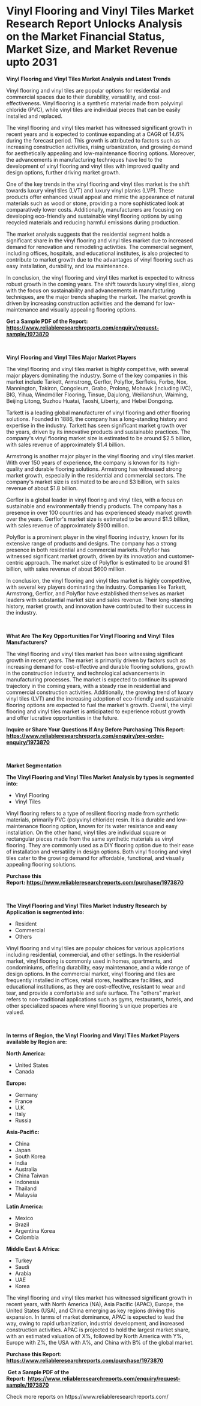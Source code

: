 <p><h1>Vinyl Flooring and Vinyl Tiles Market Research Report Unlocks Analysis on the Market Financial Status, Market Size, and Market Revenue upto 2031</h1></p><p><strong>Vinyl Flooring and Vinyl Tiles Market Analysis and Latest Trends</strong></p>
<p><p>Vinyl flooring and vinyl tiles are popular options for residential and commercial spaces due to their durability, versatility, and cost-effectiveness. Vinyl flooring is a synthetic material made from polyvinyl chloride (PVC), while vinyl tiles are individual pieces that can be easily installed and replaced.</p><p>The vinyl flooring and vinyl tiles market has witnessed significant growth in recent years and is expected to continue expanding at a CAGR of 14.6% during the forecast period. This growth is attributed to factors such as increasing construction activities, rising urbanization, and growing demand for aesthetically appealing and low-maintenance flooring options. Moreover, the advancements in manufacturing techniques have led to the development of vinyl flooring and vinyl tiles with improved quality and design options, further driving market growth.</p><p>One of the key trends in the vinyl flooring and vinyl tiles market is the shift towards luxury vinyl tiles (LVT) and luxury vinyl planks (LVP). These products offer enhanced visual appeal and mimic the appearance of natural materials such as wood or stone, providing a more sophisticated look at comparatively lower costs. Additionally, manufacturers are focusing on developing eco-friendly and sustainable vinyl flooring options by using recycled materials and reducing harmful emissions during production.</p><p>The market analysis suggests that the residential segment holds a significant share in the vinyl flooring and vinyl tiles market due to increased demand for renovation and remodeling activities. The commercial segment, including offices, hospitals, and educational institutes, is also projected to contribute to market growth due to the advantages of vinyl flooring such as easy installation, durability, and low maintenance.</p><p>In conclusion, the vinyl flooring and vinyl tiles market is expected to witness robust growth in the coming years. The shift towards luxury vinyl tiles, along with the focus on sustainability and advancements in manufacturing techniques, are the major trends shaping the market. The market growth is driven by increasing construction activities and the demand for low-maintenance and visually appealing flooring options.</p></p>
<p><strong>Get a Sample PDF of the Report:&nbsp; <a href="https://www.reliableresearchreports.com/enquiry/request-sample/1973870">https://www.reliableresearchreports.com/enquiry/request-sample/1973870</a></strong></p>
<p>&nbsp;</p>
<p><strong>Vinyl Flooring and Vinyl Tiles Major Market Players</strong></p>
<p><p>The vinyl flooring and vinyl tiles market is highly competitive, with several major players dominating the industry. Some of the key companies in this market include Tarkett, Armstrong, Gerflor, Polyflor, Serfleks, Forbo, Nox, Mannington, Takiron, Congoleum, Grabo, Prolong, Mohawk (including IVC), BIG, Yihua, Windmöller Flooring, Tinsue, Dajulong, Weilianshun, Waiming, Beijing Litong, Suzhou Huatai, Taoshi, Liberty, and Hebei Dongxing.</p><p>Tarkett is a leading global manufacturer of vinyl flooring and other flooring solutions. Founded in 1886, the company has a long-standing history and expertise in the industry. Tarkett has seen significant market growth over the years, driven by its innovative products and sustainable practices. The company's vinyl flooring market size is estimated to be around $2.5 billion, with sales revenue of approximately $1.4 billion.</p><p>Armstrong is another major player in the vinyl flooring and vinyl tiles market. With over 150 years of experience, the company is known for its high-quality and durable flooring solutions. Armstrong has witnessed strong market growth, especially in the residential and commercial sectors. The company's market size is estimated to be around $3 billion, with sales revenue of about $1.8 billion.</p><p>Gerflor is a global leader in vinyl flooring and vinyl tiles, with a focus on sustainable and environmentally friendly products. The company has a presence in over 100 countries and has experienced steady market growth over the years. Gerflor's market size is estimated to be around $1.5 billion, with sales revenue of approximately $900 million.</p><p>Polyflor is a prominent player in the vinyl flooring industry, known for its extensive range of products and designs. The company has a strong presence in both residential and commercial markets. Polyflor has witnessed significant market growth, driven by its innovation and customer-centric approach. The market size of Polyflor is estimated to be around $1 billion, with sales revenue of about $600 million.</p><p>In conclusion, the vinyl flooring and vinyl tiles market is highly competitive, with several key players dominating the industry. Companies like Tarkett, Armstrong, Gerflor, and Polyflor have established themselves as market leaders with substantial market size and sales revenue. Their long-standing history, market growth, and innovation have contributed to their success in the industry.</p></p>
<p>&nbsp;</p>
<p><strong>What Are The Key Opportunities For Vinyl Flooring and Vinyl Tiles Manufacturers?</strong></p>
<p><p>The vinyl flooring and vinyl tiles market has been witnessing significant growth in recent years. The market is primarily driven by factors such as increasing demand for cost-effective and durable flooring solutions, growth in the construction industry, and technological advancements in manufacturing processes. The market is expected to continue its upward trajectory in the coming years, with a steady rise in residential and commercial construction activities. Additionally, the growing trend of luxury vinyl tiles (LVT) and the increasing adoption of eco-friendly and sustainable flooring options are expected to fuel the market's growth. Overall, the vinyl flooring and vinyl tiles market is anticipated to experience robust growth and offer lucrative opportunities in the future.</p></p>
<p><strong>Inquire or Share Your Questions If Any Before Purchasing This Report: <a href="https://www.reliableresearchreports.com/enquiry/pre-order-enquiry/1973870">https://www.reliableresearchreports.com/enquiry/pre-order-enquiry/1973870</a></strong></p>
<p>&nbsp;</p>
<p><strong>Market Segmentation</strong></p>
<p><strong>The Vinyl Flooring and Vinyl Tiles Market Analysis by types is segmented into:</strong></p>
<p><ul><li>Vinyl Flooring</li><li>Vinyl Tiles</li></ul></p>
<p><p>Vinyl flooring refers to a type of resilient flooring made from synthetic materials, primarily PVC (polyvinyl chloride) resin. It is a durable and low-maintenance flooring option, known for its water resistance and easy installation. On the other hand, vinyl tiles are individual square or rectangular pieces made from the same synthetic materials as vinyl flooring. They are commonly used as a DIY flooring option due to their ease of installation and versatility in design options. Both vinyl flooring and vinyl tiles cater to the growing demand for affordable, functional, and visually appealing flooring solutions.</p></p>
<p><strong>Purchase this Report:&nbsp;<a href="https://www.reliableresearchreports.com/purchase/1973870">https://www.reliableresearchreports.com/purchase/1973870</a></strong></p>
<p>&nbsp;</p>
<p><strong>The Vinyl Flooring and Vinyl Tiles Market Industry Research by Application is segmented into:</strong></p>
<p><ul><li>Resident</li><li>Commercial</li><li>Others</li></ul></p>
<p><p>Vinyl flooring and vinyl tiles are popular choices for various applications including residential, commercial, and other settings. In the residential market, vinyl flooring is commonly used in homes, apartments, and condominiums, offering durability, easy maintenance, and a wide range of design options. In the commercial market, vinyl flooring and tiles are frequently installed in offices, retail stores, healthcare facilities, and educational institutions, as they are cost-effective, resistant to wear and tear, and provide a comfortable and safe surface. The "others" market refers to non-traditional applications such as gyms, restaurants, hotels, and other specialized spaces where vinyl flooring's unique properties are valued.</p></p>
<p>&nbsp;</p>
<p><strong>In terms of Region, the Vinyl Flooring and Vinyl Tiles Market Players available by Region are:</strong></p>
<p>
    <p> <strong> North America: </strong>
        <ul>
            <li>United States</li>
            <li>Canada</li>
        </ul>
        </p> 
    <p> <strong> Europe: </strong>
        <ul>
            <li>Germany</li>
            <li>France</li>
            <li>U.K.</li>
            <li>Italy</li>
            <li>Russia</li>
        </ul>
        </p> 
    <p> <strong> Asia-Pacific: </strong>
        <ul>
            <li>China</li>
            <li>Japan</li>
            <li>South Korea</li>
            <li>India</li>
            <li>Australia</li>
            <li>China Taiwan</li>
            <li>Indonesia</li>
            <li>Thailand</li>
            <li>Malaysia</li>
        </ul>
        </p> 
    <p> <strong> Latin America: </strong>
        <ul>
            <li>Mexico</li>
            <li>Brazil</li>
            <li>Argentina Korea</li>
            <li>Colombia</li>
        </ul>
        </p> 
    <p> <strong> Middle East & Africa: </strong>
        <ul>
            <li>Turkey</li>
            <li>Saudi</li>
            <li>Arabia</li>
            <li>UAE</li>
            <li>Korea</li>
        </ul>
    </p>
    </p>
<p><p>The vinyl flooring and vinyl tiles market has witnessed significant growth in recent years, with North America (NA), Asia Pacific (APAC), Europe, the United States (USA), and China emerging as key regions driving this expansion. In terms of market dominance, APAC is expected to lead the way, owing to rapid urbanization, industrial development, and increased construction activities. APAC is projected to hold the largest market share, with an estimated valuation of X%, followed by North America with Y%, Europe with Z%, the USA with A%, and China with B% of the global market.</p></p>
<p><strong>Purchase this Report: <a href="https://www.reliableresearchreports.com/purchase/1973870">https://www.reliableresearchreports.com/purchase/1973870</a></strong></p>
<p>&nbsp;<strong>Get a Sample PDF of the Report:&nbsp;&nbsp;<a href="https://www.reliableresearchreports.com/enquiry/request-sample/1973870">https://www.reliableresearchreports.com/enquiry/request-sample/1973870</a></strong></p>
<p><strong></strong></p>
<p>Check more reports on https://www.reliableresearchreports.com/</p>